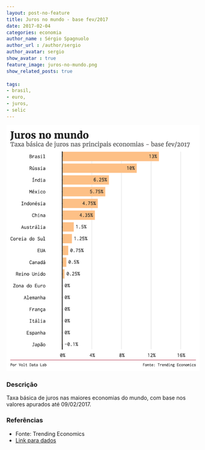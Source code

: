 ```yaml
---
layout: post-no-feature
title: Juros no mundo - base fev/2017
date: 2017-02-04
categories: economia
author_name : Sérgio Spagnuolo
author_url : /author/sergio
author_avatar: sergio
show_avatar : true
feature_image: juros-no-mundo.png
show_related_posts: true

tags:
- brasil,
- euro,
- juros,
- selic
---
```



![Grafico registros gov.br](/graf/juros-no-mundo.png)

### Descrição
Taxa básica de juros nas maiores economias do mundo, com base nos valores apurados até 09/02/2017.

### Referências
* Fonte: Trending Economics
* [Link para dados](http://www.tradingeconomics.com/country-list/interest-rate)
